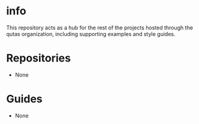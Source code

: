# info
This repository acts as a hub for the rest of the projects hosted through the qutas organization, including supporting examples and style guides.

# Repositories
 - None

# Guides
 - None
